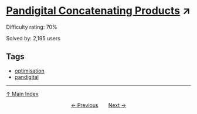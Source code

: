 # [Pandigital Concatenating Products](https://projecteuler.net/problem=170) ↗️

Difficulty rating: 70%

Solved by: 2,195 users
## Tags

- [optimisation](../tags/optimisation.md)
- [pandigital](../tags/pandigital.md)



---

[↑ Main Index](../README.md)


<div align=center><a href='169.md'>← Previous</a> &nbsp;&nbsp; &nbsp;&nbsp;  <a href='171.md'>Next →</a></div>
